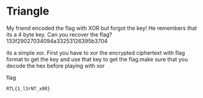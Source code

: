 # Triangle

My friend encoded the flag with XOR but forgot the key! He remembers that its a 4 byte key. Can you recover the flag? 133f29027034094a33253126395b3704

its a simple xor. First you have to xor the encrypted ciphertext with flag format to get the key and use that key to get the flag.make sure that you decode the hex before playing with xor

flag
```
RTL{1_l3rNT_x0R}
```

